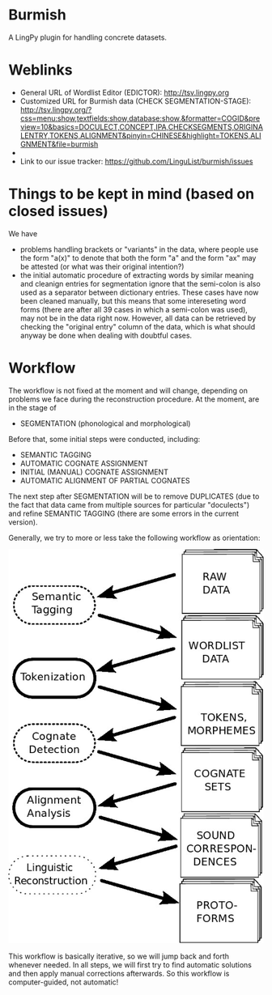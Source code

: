Burmish
=======

A LingPy plugin for handling concrete datasets.

Weblinks
========

* General URL of Wordlist Editor (EDICTOR): http://tsv.lingpy.org 
* Customized URL for Burmish data (CHECK SEGMENTATION-STAGE): http://tsv.lingpy.org/?css=menu:show,textfields:show,database:show,&formatter=COGID&preview=10&basics=DOCULECT,CONCEPT,IPA,CHECKSEGMENTS,ORIGINALENTRY,TOKENS,ALIGNMENT&pinyin=CHINESE&highlight=TOKENS,ALIGNMENT&file=burmish
* 
* Link to our issue tracker: https://github.com/LinguList/burmish/issues

Things to be kept in mind (based on closed issues)
==================================================

We have 

* problems handling brackets or "variants" in the data, where people use the form "a(x)" to denote that both the form "a" and the form "ax" may be attested (or what was their original intention?)
* the initial automatic procedure of extracting words by similar meaning and cleanign entries for segmentation ignore that the semi-colon is also used as a separator between dictionary entries. These cases have now been cleaned manually, but this means that some intereseting word forms (there are after all 39 cases in which a semi-colon was used), may not be in the data right now. However, all data can be retrieved by checking the "original entry" column of the data, which is what should anyway be done when dealing with doubtful cases.

Workflow
========

The workflow is not fixed at the moment and will change, depending on problems we face during the reconstruction procedure. 
At the moment, are in the stage of 

* SEGMENTATION (phonological and morphological)

Before that, some initial steps were conducted, including:

* SEMANTIC TAGGING
* AUTOMATIC COGNATE ASSIGNMENT
* INITIAL (MANUAL) COGNATE ASSIGNMENT
* AUTOMATIC ALIGNMENT OF PARTIAL COGNATES

The next step after SEGMENTATION will be to remove DUPLICATES (due to the fact that data came from multiple sources for particular "doculects") and refine SEMANTIC TAGGING (there are some errors in the current version).

Generally, we try to more or less take the following workflow as orientation:

![Workflow](https://raw.githubusercontent.com/LinguList/burmish/master/workflow.jpg)

This workflow is basically iterative, so we will jump back and forth whenever needed. In all steps, we will first try to find automatic solutions and then apply manual corrections afterwards. So this workflow is computer-guided, not automatic!
